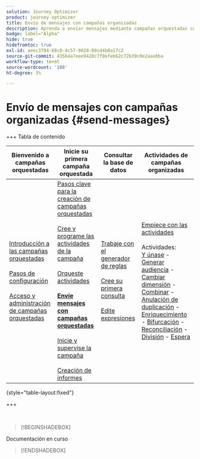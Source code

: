 ```yaml
---
solution: Journey Optimizer
product: journey optimizer
title: Envío de mensajes con campañas organizadas
description: Aprenda a enviar mensajes mediante campañas orquestadas con Adobe Journey Optimizer.
badge: label="Alpha"
hide: true
hidefromtoc: true
exl-id: aeec3704-68c0-4c57-9828-00cd4b8a17c2
source-git-commit: 435b4a7eee9428c7f0efeb62c72b39c0e2aaabba
workflow-type: tm+mt
source-wordcount: '108'
ht-degree: 3%

---
```


# Envío de mensajes con campañas organizadas {#send-messages}

+++ Tabla de contenido

| Bienvenido a campañas orquestadas | Inicie su primera campaña orquestada | Consultar la base de datos | Actividades de campañas organizadas |
|---|---|---|---|
| [Introducción a las campañas orquestadas](gs-orchestrated-campaigns.md)<br/><br/>[Pasos de configuración](configuration-steps.md)<br/><br/>[Acceso y administración de campañas orquestadas](access-manage-orchestrated-campaigns.md) | [Pasos clave para la creación de campañas orquestadas](gs-campaign-creation.md)<br/><br/>[Cree y programe las actividades de la campaña](create-orchestrated-campaign.md)<br/><br/>[Orqueste actividades](orchestrate-activities.md)<br/><br/><b>[Envíe mensajes con campañas orquestadas](send-messages.md)</b><br/><br/>[Inicie y supervise la campaña](start-monitor-campaigns.md)<br/><br/>[Creación de informes](reporting-campaigns.md) | [Trabaje con el generador de reglas](orchestrated-rule-builder.md)<br/><br/>[Cree su primera consulta](build-query.md)<br/><br/>[Edite expresiones](edit-expressions.md) | [Empiece con las actividades](activities/about-activities.md)<br/><br/>Actividades:<br/>[Y únase](activities/and-join.md) - [Generar audiencia](activities/build-audience.md) - [Cambiar dimensión](activities/change-dimension.md) - [Combinar](activities/combine.md) - [Anulación de duplicación](activities/deduplication.md) - [Enriquecimiento](activities/enrichment.md) - [Bifurcación](activities/fork.md) - [Reconciliación](activities/reconciliation.md) - [División](activities/split.md) - [Espera](activities/wait.md) |

{style="table-layout:fixed"}

+++

<br/>

>[!BEGINSHADEBOX]

Documentación en curso

>[!ENDSHADEBOX]

<!--- done via channel activities:  link to the activities section
- sub-sections for each capability related to messages : experimentation, personalization, simulation, multilingue, ... with links to AJO docs sections for detailed information-->
